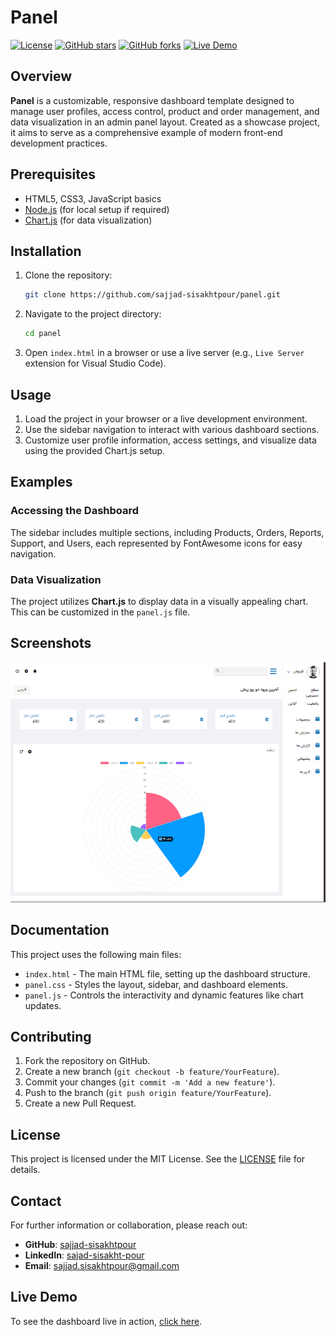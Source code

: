 # Panel

[![License](https://img.shields.io/badge/license-MIT-blue.svg)](LICENSE)
[![GitHub stars](https://img.shields.io/github/stars/sajjad-sisakhtpour/panel?style=social)](https://github.com/sajjad-sisakhtpour/panel/stargazers)
[![GitHub forks](https://img.shields.io/github/forks/sajjad-sisakhtpour/panel?style=social)](https://github.com/sajjad-sisakhtpour/panel/network/members)
[![Live Demo](https://img.shields.io/badge/demo-online-green.svg)](https://github.com/sajjad-sisakhtpour/panel)

## Overview
**Panel** is a customizable, responsive dashboard template designed to manage user profiles, access control, product and order management, and data visualization in an admin panel layout. Created as a showcase project, it aims to serve as a comprehensive example of modern front-end development practices.

## Prerequisites
- HTML5, CSS3, JavaScript basics
- [Node.js](https://nodejs.org/) (for local setup if required)
- [Chart.js](https://www.chartjs.org/) (for data visualization)

## Installation
1. Clone the repository:
    ```bash
    git clone https://github.com/sajjad-sisakhtpour/panel.git
    ```
2. Navigate to the project directory:
    ```bash
    cd panel
    ```
3. Open `index.html` in a browser or use a live server (e.g., `Live Server` extension for Visual Studio Code).

## Usage
1. Load the project in your browser or a live development environment.
2. Use the sidebar navigation to interact with various dashboard sections.
3. Customize user profile information, access settings, and visualize data using the provided Chart.js setup.

## Examples
### Accessing the Dashboard
The sidebar includes multiple sections, including Products, Orders, Reports, Support, and Users, each represented by FontAwesome icons for easy navigation.

### Data Visualization
The project utilizes **Chart.js** to display data in a visually appealing chart. This can be customized in the `panel.js` file.

## Screenshots
![Screenshot 1](./screenshots/Screenshot-1.png)

## Documentation
This project uses the following main files:
- `index.html` - The main HTML file, setting up the dashboard structure.
- `panel.css` - Styles the layout, sidebar, and dashboard elements.
- `panel.js` - Controls the interactivity and dynamic features like chart updates.

## Contributing
1. Fork the repository on GitHub.
2. Create a new branch (`git checkout -b feature/YourFeature`).
3. Commit your changes (`git commit -m 'Add a new feature'`).
4. Push to the branch (`git push origin feature/YourFeature`).
5. Create a new Pull Request.

## License
This project is licensed under the MIT License. See the [LICENSE](LICENSE) file for details.

## Contact
For further information or collaboration, please reach out:
- **GitHub**: [sajjad-sisakhtpour](https://github.com/sajjad-sisakhtpour)
- **LinkedIn**: [sajad-sisakht-pour](https://ir.linkedin.com/in/sajad-sisakht-pour)
- **Email**: [sajjad.sisakhtpour@gmail.com](mailto:sajjad.sisakhtpour@gmail.com)

## Live Demo
To see the dashboard live in action, [click here](https://sajjad-sisakhtpour.github.io/panel).
